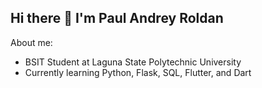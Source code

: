 ## Hi there 👋 I'm Paul Andrey Roldan

About me:
- BSIT Student at Laguna State Polytechnic University
- Currently learning Python, Flask, SQL, Flutter, and Dart
